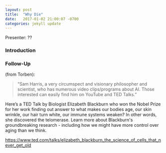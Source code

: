 ```yaml
---
layout: post
title:  "Why Die"
date:   2017-01-02 21:00:07 -0700
categories: jekyll update
---
```


Presenter: ??

### Introduction

### Follow-Up

(from Torben): 

> “Sam Harris, a very circumspect and visionary philosopher and scientist, who has numerous video clips/programs about AI. Those interested can easily find him on YouTube and TED Talks.”

Here’s a TED Talk by Biologist Elizabeth Blackburn who won the Nobel Prize for her work finding out answer to what makes our bodies age, our skin wrinkle, our hair turn white, our immune systems weaken? In other words, she discovered the telomerase. Learn more about Blackburn's groundbreaking research - including how we might have more control over aging than we think.

https://www.ted.com/talks/elizabeth_blackburn_the_science_of_cells_that_never_get_old